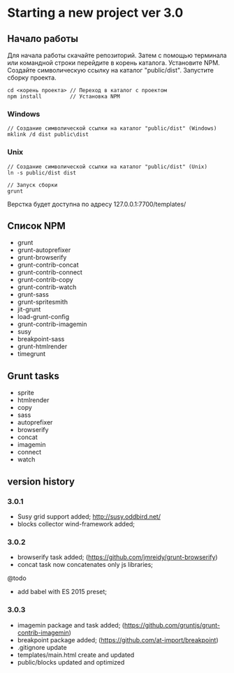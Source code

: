 # Starting a new project ver 3.0

## Начало работы ##

Для начала работы скачайте репозиторий.
Затем с помощью терминала или командной строки перейдите в корень каталога.
Установите NPM. Создайте символическую ссылку на каталог "public/dist".
Запустите сборку проекта.

```
cd <корень проекта> // Переход в каталог с проектом
npm install         // Установка NPM
```

### Windows ###
```
// Создание символической ссылки на каталог "public/dist" (Windows)
mklink /d dist public\dist 
```
### Unix ###
```
// Создание символической ссылки на каталог "public/dist" (Unix)
ln -s public/dist dist
```

```
// Запуск сборки
grunt
```

Верстка будет доступна по адресу 127.0.0.1:7700/templates/

## Список NPM ##

* grunt
* grunt-autoprefixer
* grunt-browserify
* grunt-contrib-concat
* grunt-contrib-connect
* grunt-contrib-copy
* grunt-contrib-watch
* grunt-sass
* grunt-spritesmith
* jit-grunt
* load-grunt-config
* grunt-contrib-imagemin
* susy
* breakpoint-sass
* grunt-htmlrender
* timegrunt

## Grunt tasks ##

* sprite
* htmlrender
* copy
* sass
* autoprefixer
* browserify
* concat
* imagemin
* connect
* watch

## version history ##

### 3.0.1 ###
- Susy grid support added;
http://susy.oddbird.net/
- blocks collector wind-framework added;

### 3.0.2 ###
- browserify task added; (https://github.com/jmreidy/grunt-browserify)
- concat task now concatenates only js libraries;

@todo
- add babel with ES 2015 preset;

### 3.0.3 ###
- imagemin package and task added; (https://github.com/gruntjs/grunt-contrib-imagemin)
- breakpoint package added; (https://github.com/at-import/breakpoint)
- .gitignore update
- templates/main.html create and updated
- public/blocks updated and optimized